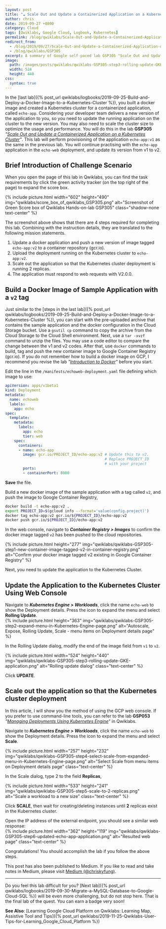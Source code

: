 ```yaml
---
layout: post
title: "☁ Scale Out and Update a Containerized Application on a Kubernetes Cluster | logbook"
author: chris
date: 2019-09-27 +0800
category: Cloud
tags: [Qwiklabs, Google Cloud, Logbook, Kubernetes]
permalink: /blog/qwiklabs/Scale-Out-and-Update-a-Containerized-Application-on-a-Kubernetes-Cluster
redirect_from:
  - /blog/2019/09/27/Scale-Out-and-Update-a-Containerized-Application-on-a-Kubernetes-Cluster
  - /blog/qwiklabs/GSP305
excerpt: A summary of Google self-paced lab GSP305 "Scale Out and Update a Containerized Application on a Kubernetes Cluster" on Qwiklabs | 1. Build a Docker Image of Sample Application with a `v2` tag | 2. Update the Application to the Kubernetes Cluster Using Web Console | 3. Scale out the application so that the Kubernetes cluster deployment
image:
  path: /images/posts/qwiklabs/qwiklabs-GSP305-step3-rolling-update-GKE-application.png
  width: 524
  height: 440
css:
  syntax: true
---
```


In the [last lab]({% post_url qwiklabs/logbooks/2019-09-25-Build-and-Deploy-a-Docker-Image-to-a-Kubernetes-Cluster %}), you built a docker image and created a Kubernetes cluster for a containerized application, called `echo-app`. Considering your developer team delivers a new version of the application to you, so you need to update the running application on the cluster to the new version. You may also need to scale the cluster size to optimize the usage and performance. You will do this in the lab **GSP305** _"[Scale Out and Update a Containerized Application on a Kubernetes Cluster](https://www.qwiklabs.com/focuses/1739?parent=catalog)"_. This lab will perform provisioning of the application `echo-app:v1` as the same in the previous lab. You will continue practising with the `echo-app` application in the `echo-web` deployment, and update its version from v1 to v2.

## Brief Introduction of Challenge Scenario

When you open the page of this lab in Qwiklabs, you can find the task requirements by click the green activity tracker (on the top right of the page) to expand the score box.

{% include picture.html width="602" height="490" img="qwiklabs/score_box_of_qwiklabs_GSP305.png" alt="Screenshot of Green Score box of Qwiklabs Hands-on-lab GSP305" class="shadow-none text-center" %}

The screenshot above shows that there are 4 steps required for completing this lab. Combining with the instruction details, they are translated to the following mission statements.

1. Update a docker application and push a new version of image tagged `echo-app:v2` to a container repository (gcr.io).
2. Upload the deployment running on the Kubernetes cluster to `echo-app:v2`.
3. Scale out the application so that the Kubernetes cluster deployment is running 2 replicas.
4. The application must respond to web requests with V2.0.0.

## Build a Docker Image of Sample Application with a `v2` tag

Just similar to the [steps in the last lab]({% post_url qwiklabs/logbooks/2019-09-25-Build-and-Deploy-a-Docker-Image-to-a-Kubernetes-Cluster %}), you can start with the pre-uploaded archive that contains the sample application and the docker configuration in the Cloud Storage bucket. Use a `gsutil cp` command to copy the archive from the Cloud Storage to the Cloud Shell environment. Next, use a `tar -xvzf` command to unzip the files. You may use a code editor to compare the change between the v1 and v2 codes. After that, use `docker` commands to build, tag and push the new container image to Google Container Registry (gcr.io). If you do not remember how to build a docker image on GCP, I recommend you revise the lab _"[Introduction to Docker](https://www.qwiklabs.com/focuses/1029?parent=catalog)"_ before you start.

Edit the line in the `/manifests/echoweb-deployment.yaml` file defining which image to use:
```yaml
apiVersion: apps/v1beta1
kind: Deployment
metadata:
  name: echoweb
  labels:
    app: echo
spec:
  template:
    metadata:
      labels:
        app: echo
        tier: web
    spec:
      containers:
      - name: echo-app
        image: gcr.io/PROJECT_ID/echo-app:v2 # Update this to v2.
                                             # Replace PROJECT_ID
                                             # with your project
        ports:
        - containerPort: 8000
```

**Save** the file.

Build a new docker image of the sample application with a tag called `v2`, and push the image to Google Container Registry,

```bash
docker build -t echo-app:v2 .
export PROJECT_ID=$(gcloud info --format='value(config.project)')
docker tag echo-app:v2 gcr.io/${PROJECT_ID}/echo-app:v2
docker push gcr.io/${PROJECT_ID}/echo-app:v2
```

In the web console, navigate to _**Container Registry > Images**_ to confirm the docker image tagged `v2` has been pushed to the cloud repositories.

{% include picture.html height="277" img="qwiklabs/qwiklabs-GSP305-step1-new-container-image-tagged-v2-in-container-registry.png" alt="Confirm your docker image tagged v2 existing in Google Container Registry" %}

Next, you need to update the application to the Kubernetes Cluster.

## Update the Application to the Kubernetes Cluster Using Web Console

Navigate to _**Kubernetes Engine > Workloads**_, click the name `echo-web` to show the Deployment details. Press the <i class='fas fa-list-ul'></i> icon to expand the menu and select **Rolling Update**.<br>
{% include picture.html height="363" img="qwiklabs/qwiklabs-GSP305-step2-expand-menu-in-Kubernetes-Engine-page.png" alt="Autoscale, Expose, Rolling Update, Scale - menu items on Deployment details page" %}

In the Rolling Update dialog, modify the end of the image field from `v1` to `v2`.

{% include picture.html width="524" height="440" img="qwiklabs/qwiklabs-GSP305-step3-rolling-update-GKE-application.png" alt="Rolling update dialog" class="text-center" %}

Click **UPDATE**.

## Scale out the application so that the Kubernetes cluster deployment

In this article, I will show you the method of using the GCP web console. If you prefer to use command-line tools, you can refer to the lab **GSP053** _"[Managing Deployments Using Kubernetes Engine](https://google.qwiklabs.com/focuses/639?parent=catalog)"_ in Qwiklabs.

Navigate to _**Kubernetes Engine > Workloads**_, click the name `echo-web` to show the Deployment details. Press the <i class='fas fa-list-ul'></i> icon to expand the menu and select **Scale**.<br>

{% include picture.html width="257" height="232" img="qwiklabs/qwiklabs-GSP305-step4-select-scale-from-expanded-menu-in-Kubernetes-Engine-page.png" alt="Select Scale from menu items on Deployment details page" class="text-center" %}

In the Scale dialog, type 2 to the field **Replicas**,

{% include picture.html width="533" height="241" img="qwiklabs/qwiklabs-GSP305-step5-scale-to-2-replicas.png" alt="Scale a workload to a new size" class="text-center" %}

Click **SCALE**, then wait for creating/deleting instances until **2** replicas exist in the Kubernetes cluster.

Open the IP address of the external endpoint, you should see a similar web response:<br>
{% include picture.html width="362" height="119" img="qwiklabs/qwiklabs-GSP305-step6-updated-echo-app-application.png" alt="Resulted web page" class="text-center" %}

Congratulations! You should accomplish the lab if you follow the above steps.

This post has also been published to Medium. If you like to read and take notes in Medium, please visit [Medium (@chriskyfung)](https://medium.com/@chriskyfung/qwiklab-logbook-scale-out-and-update-a-containerized-application-on-a-kubernetes-cluster-e08aa89e6aee).

* * *

Do you feel this lab difficult for you? [Next lab]({% post_url qwiklabs/logbooks/2019-09-30-Migrate-a-MySQL-Database-to-Google-Cloud-SQL %}) will be even more challenging, but do not stop here. That is the final lab of the quest. You can earn a badge very soon!

**See Also**: [Learning Google Cloud Platform on Qwiklabs: Learning Map, Assistive Tool and Tips]({% post_url qwiklabs/2019-11-25-Qwiklabs-User-Tips-for-Learning_Google_Cloud_Platform %})
